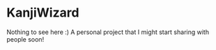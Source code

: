# KanjiWizard

Nothing to see here :) A personal project that I might start sharing with people soon!

